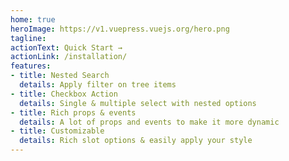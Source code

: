 ```yaml
---
home: true
heroImage: https://v1.vuepress.vuejs.org/hero.png
tagline: 
actionText: Quick Start →
actionLink: /installation/
features:
- title: Nested Search
  details: Apply filter on tree items
- title: Checkbox Action
  details: Single & multiple select with nested options
- title: Rich props & events
  details: A lot of props and events to make it more dynamic
- title: Customizable
  details: Rich slot options & easily apply your style
---
```


<Footer/>